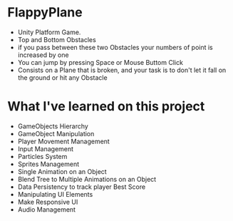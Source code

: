 # FlappyPlane
- Unity Platform Game.
- Top and Bottom Obstacles
- if you pass between these two Obstacles your numbers of point is increased by one
- You can jump by pressing Space or Mouse Buttom Click
- Consists on a Plane that is broken, and your task is to don't let it fall on the ground or hit any Obstacle

# What I've learned on this project
- GameObjects Hierarchy
- GameObject Manipulation
- Player Movement Management
- Input Management
- Particles System
- Sprites Management
- Single Animation on an Object
- Blend Tree to Multiple Animations on an Object
- Data Persistency to track player Best Score
- Manipulating UI Elements
- Make Responsive UI
- Audio Management
